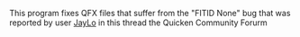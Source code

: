 This program fixes QFX files that suffer from the "FITID None" bug that was reported by user [JayLo][1] in this thread the Quicken Community Forurm

[1]: https://community.quicken.com/discussion/7838358/cannot-download-transactions-from-chase-bank/p1
